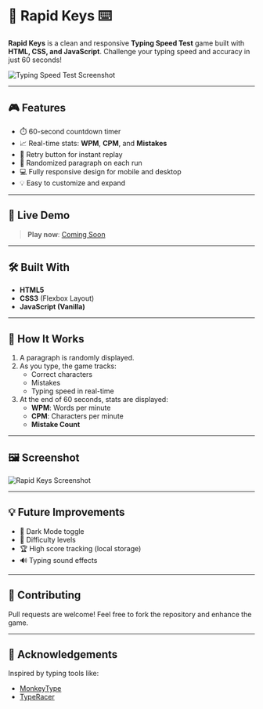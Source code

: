 # 🚀 Rapid Keys ⌨️

**Rapid Keys** is a clean and responsive **Typing Speed Test** game built with **HTML, CSS, and JavaScript**. Challenge your typing speed and accuracy in just 60 seconds!

![Typing Speed Test Screenshot](RapidKeys.png)

---

## 🎮 Features

- ⏱️ 60-second countdown timer
- 📈 Real-time stats: **WPM**, **CPM**, and **Mistakes**
- 🔁 Retry button for instant replay
- 📜 Randomized paragraph on each run
- 💻 Fully responsive design for mobile and desktop
- 💡 Easy to customize and expand

---

## 🚀 Live Demo

> **Play now**: [Coming Soon](#)  


---

## 🛠️ Built With

- **HTML5**
- **CSS3** (Flexbox Layout)
- **JavaScript (Vanilla)**

---

## 🧠 How It Works

1. A paragraph is randomly displayed.
2. As you type, the game tracks:
   - Correct characters
   - Mistakes
   - Typing speed in real-time
3. At the end of 60 seconds, stats are displayed:
   - **WPM**: Words per minute
   - **CPM**: Characters per minute
   - **Mistake Count**

---

## 🖼️ Screenshot

![Rapid Keys Screenshot](RapidKeys.png)

---

## 💡 Future Improvements

- 🌙 Dark Mode toggle
- 🎯 Difficulty levels
- 🏆 High score tracking (local storage)
- 🔊 Typing sound effects

---

## 🤝 Contributing

Pull requests are welcome! Feel free to fork the repository and enhance the game.

---

## 🙌 Acknowledgements

Inspired by typing tools like:
- [MonkeyType](https://monkeytype.com)
- [TypeRacer](https://www.typeracer.com)

